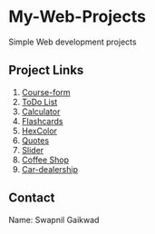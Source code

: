 # My-Web-Projects
Simple Web development projects

## Project Links

1. [Course-form](https://swapnil2095.github.io/My-Web-Projects/course-form/)
2. [ToDo List](https://swapnil2095.github.io/My-Web-Projects/ToDoList/toDoList-final/)
3. [Calculator](https://swapnil2095.github.io/My-Web-Projects/calculator/)
4. [Flashcards](https://swapnil2095.github.io/My-Web-Projects/flashcards/flashcards-final/)
5. [HexColor](https://swapnil2095.github.io/My-Web-Projects/hexColor/)
6. [Quotes](https://swapnil2095.github.io/My-Web-Projects/quotes/)
7. [Slider](https://swapnil2095.github.io/My-Web-Projects/slider/)
8. [Coffee Shop](https://swapnil2095.github.io/My-Web-Projects/coffee/)
9. [Car-dealership](https://swapnil2095.github.io/My-Web-Projects/car-dealership/)


## Contact
  Name: Swapnil Gaikwad
